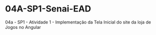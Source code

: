 # 04A-SP1-Senai-EAD
04a - SP1 - Atividade 1 - Implementação da Tela Inicial do site da loja de Jogos no Angular 
